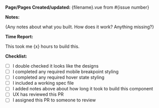 **Page/Pages Created/updated:** {filename}.vue from #{issue number}

**Notes:**

{Any notes about what you built. How does it work? Anything missing?}

**Time Report:**

This took me {x} hours to build this.

**Checklist:**

-   [ ] I double checked it looks like the designs
-   [ ] I completed any required mobile breakpoint styling
-   [ ] I completed any required hover state styling
-   [ ] I included a working spec file
-   [ ] I added notes above about how long it took to build this component
-   [ ]  UX has reviewed this PR
-   [ ] I assigned this PR to someone to review
